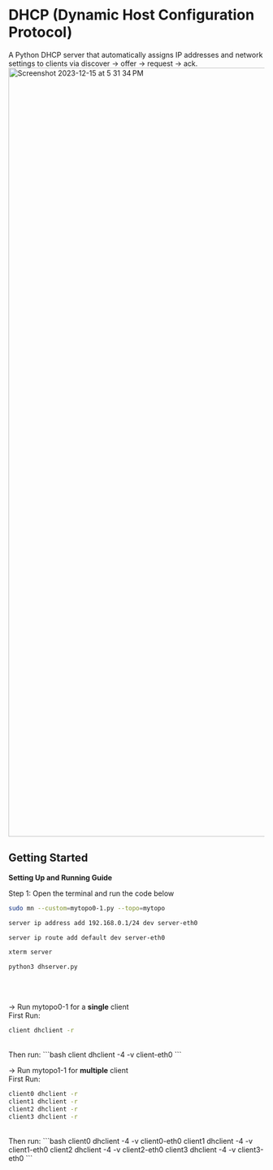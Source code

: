 # DHCP (Dynamic Host Configuration Protocol)

A Python DHCP server that automatically assigns IP addresses and network settings to clients via discover -> offer -> request -> ack.
<br>
<img width="1512" alt="Screenshot 2023-12-15 at 5 31 34 PM" src="https://github.com/ayang114/PythonDCHP/assets/102551386/5b6540e7-0bfe-4a7b-a4f1-6f87e71753f4">
<br>
## Getting Started

<b>Setting Up and Running Guide</b>

Step 1: Open the terminal and run the code below
```bash
sudo mn --custom=mytopo0-1.py --topo=mytopo
```
```bash
server ip address add 192.168.0.1/24 dev server-eth0
```
```bash
server ip route add default dev server-eth0
```
```bash
xterm server
```
```bash
python3 dhserver.py
```
<br>
<br>

-> Run mytopo0-1 for a <b>single</b> client
<br>
First Run:
```bash
client dhclient -r
```
<br>
Then run:
```bash
client dhclient -4 -v client-eth0
```

-> Run mytopo1-1 for <b>multiple</b> client
<br>
First Run:
```bash
client0 dhclient -r
client1 dhclient -r
client2 dhclient -r
client3 dhclient -r
```
<br>
Then run:
```bash
client0 dhclient -4 -v client0-eth0
client1 dhclient -4 -v client1-eth0
client2 dhclient -4 -v client2-eth0
client3 dhclient -4 -v client3-eth0
```
